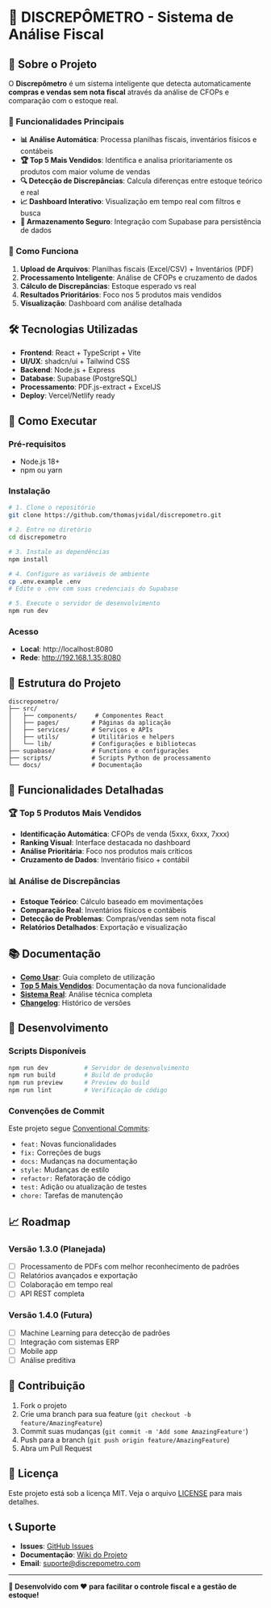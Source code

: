 # 🎯 DISCREPÔMETRO - Sistema de Análise Fiscal

## 📖 Sobre o Projeto

O **Discrepômetro** é um sistema inteligente que detecta automaticamente **compras e vendas sem nota fiscal** através da análise de CFOPs e comparação com o estoque real.

### 🚀 Funcionalidades Principais

- **📊 Análise Automática**: Processa planilhas fiscais, inventários físicos e contábeis
- **🏆 Top 5 Mais Vendidos**: Identifica e analisa prioritariamente os produtos com maior volume de vendas
- **🔍 Detecção de Discrepâncias**: Calcula diferenças entre estoque teórico e real
- **📈 Dashboard Interativo**: Visualização em tempo real com filtros e busca
- **💾 Armazenamento Seguro**: Integração com Supabase para persistência de dados

### 🎯 Como Funciona

1. **Upload de Arquivos**: Planilhas fiscais (Excel/CSV) + Inventários (PDF)
2. **Processamento Inteligente**: Análise de CFOPs e cruzamento de dados
3. **Cálculo de Discrepâncias**: Estoque esperado vs real
4. **Resultados Prioritários**: Foco nos 5 produtos mais vendidos
5. **Visualização**: Dashboard com análise detalhada

## 🛠️ Tecnologias Utilizadas

- **Frontend**: React + TypeScript + Vite
- **UI/UX**: shadcn/ui + Tailwind CSS
- **Backend**: Node.js + Express
- **Database**: Supabase (PostgreSQL)
- **Processamento**: PDF.js-extract + ExcelJS
- **Deploy**: Vercel/Netlify ready

## 🚀 Como Executar

### Pré-requisitos

- Node.js 18+ 
- npm ou yarn

### Instalação

```bash
# 1. Clone o repositório
git clone https://github.com/thomasjvidal/discrepometro.git

# 2. Entre no diretório
cd discrepometro

# 3. Instale as dependências
npm install

# 4. Configure as variáveis de ambiente
cp .env.example .env
# Edite o .env com suas credenciais do Supabase

# 5. Execute o servidor de desenvolvimento
npm run dev
```

### Acesso

- **Local**: http://localhost:8080
- **Rede**: http://192.168.1.35:8080

## 📁 Estrutura do Projeto

```
discrepometro/
├── src/
│   ├── components/     # Componentes React
│   ├── pages/         # Páginas da aplicação
│   ├── services/      # Serviços e APIs
│   ├── utils/         # Utilitários e helpers
│   └── lib/           # Configurações e bibliotecas
├── supabase/          # Functions e configurações
├── scripts/           # Scripts Python de processamento
└── docs/              # Documentação
```

## 🎯 Funcionalidades Detalhadas

### 🏆 Top 5 Produtos Mais Vendidos

- **Identificação Automática**: CFOPs de venda (5xxx, 6xxx, 7xxx)
- **Ranking Visual**: Interface destacada no dashboard
- **Análise Prioritária**: Foco nos produtos mais críticos
- **Cruzamento de Dados**: Inventário físico + contábil

### 📊 Análise de Discrepâncias

- **Estoque Teórico**: Cálculo baseado em movimentações
- **Comparação Real**: Inventários físicos e contábeis
- **Detecção de Problemas**: Compras/vendas sem nota fiscal
- **Relatórios Detalhados**: Exportação e visualização

## 📚 Documentação

- **[Como Usar](COMO_USAR_DISCREPOMETRO.md)**: Guia completo de utilização
- **[Top 5 Mais Vendidos](TOP5_MAIS_VENDIDOS.md)**: Documentação da nova funcionalidade
- **[Sistema Real](SISTEMA_REAL_COMPLETO.md)**: Análise técnica completa
- **[Changelog](CHANGELOG.md)**: Histórico de versões

## 🔧 Desenvolvimento

### Scripts Disponíveis

```bash
npm run dev          # Servidor de desenvolvimento
npm run build        # Build de produção
npm run preview      # Preview do build
npm run lint         # Verificação de código
```

### Convenções de Commit

Este projeto segue [Conventional Commits](https://www.conventionalcommits.org/):

- `feat:` Novas funcionalidades
- `fix:` Correções de bugs
- `docs:` Mudanças na documentação
- `style:` Mudanças de estilo
- `refactor:` Refatoração de código
- `test:` Adição ou atualização de testes
- `chore:` Tarefas de manutenção

## 📈 Roadmap

### Versão 1.3.0 (Planejada)
- [ ] Processamento de PDFs com melhor reconhecimento de padrões
- [ ] Relatórios avançados e exportação
- [ ] Colaboração em tempo real
- [ ] API REST completa

### Versão 1.4.0 (Futura)
- [ ] Machine Learning para detecção de padrões
- [ ] Integração com sistemas ERP
- [ ] Mobile app
- [ ] Análise preditiva

## 🤝 Contribuição

1. Fork o projeto
2. Crie uma branch para sua feature (`git checkout -b feature/AmazingFeature`)
3. Commit suas mudanças (`git commit -m 'Add some AmazingFeature'`)
4. Push para a branch (`git push origin feature/AmazingFeature`)
5. Abra um Pull Request

## 📄 Licença

Este projeto está sob a licença MIT. Veja o arquivo [LICENSE](LICENSE) para mais detalhes.

## 📞 Suporte

- **Issues**: [GitHub Issues](https://github.com/thomasjvidal/discrepometro/issues)
- **Documentação**: [Wiki do Projeto](https://github.com/thomasjvidal/discrepometro/wiki)
- **Email**: suporte@discrepometro.com

---

**🎉 Desenvolvido com ❤️ para facilitar o controle fiscal e a gestão de estoque!**
